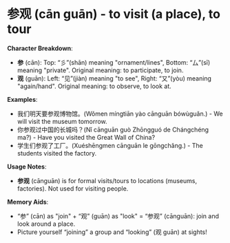 # **参观 (cān guān) - to visit (a place), to tour**

**Character Breakdown**:  
- **参** (cān): Top: “彡”(shān) meaning "ornament/lines", Bottom: “厶”(sī) meaning "private". Original meaning: to participate, to join.  
- **观** (guān): Left: “见”(jiàn) meaning "to see", Right: “又”(yòu) meaning "again/hand". Original meaning: to observe, to look at.

**Examples**:  
- 我们明天要参观博物馆。(Wǒmen míngtiān yào cānguān bówùguǎn.) - We will visit the museum tomorrow.  
- 你参观过中国的长城吗？(Nǐ cānguān guò Zhōngguó de Chángchéng ma?) - Have you visited the Great Wall of China?  
- 学生们参观了工厂。(Xuéshēngmen cānguān le gōngchǎng.) - The students visited the factory.

**Usage Notes**:  
- **参观** (cānguān) is for formal visits/tours to locations (museums, factories). Not used for visiting people.

**Memory Aids**:  
- “参” (cān) as "join" + “观” (guān) as "look" = “参观” (cānguān): join and look around a place.  
- Picture yourself “joining” a group and “looking” (观 guān) at sights!